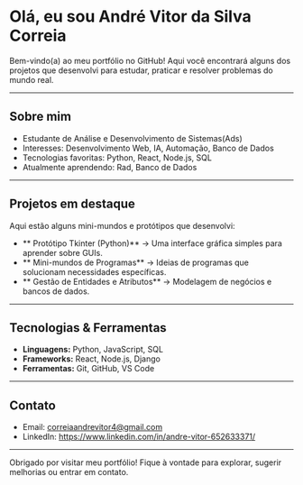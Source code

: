 # Olá, eu sou André Vitor da Silva Correia

Bem-vindo(a) ao meu portfólio no GitHub!
Aqui você encontrará alguns dos projetos que desenvolvi para estudar, praticar e resolver problemas do mundo real.  

---

## Sobre mim
- Estudante de Análise e Desenvolvimento de Sistemas(Ads) 
- Interesses: Desenvolvimento Web, IA, Automação, Banco de Dados
- Tecnologias favoritas: Python, React, Node.js, SQL
- Atualmente aprendendo: Rad, Banco de Dados

---

## Projetos em destaque
Aqui estão alguns mini-mundos e protótipos que desenvolvi:

- ** Protótipo Tkinter (Python)** → Uma interface gráfica simples para aprender sobre GUIs.
- ** Mini-mundos de Programas** → Ideias de programas que solucionam necessidades específicas.
- ** Gestão de Entidades e Atributos** → Modelagem de negócios e bancos de dados.

---

## Tecnologias & Ferramentas
- **Linguagens:** Python, JavaScript, SQL
- **Frameworks:** React, Node.js, Django
- **Ferramentas:** Git, GitHub, VS Code

---

## Contato
- Email: correiaandrevitor4@gmail.com
- LinkedIn: https://www.linkedin.com/in/andre-vitor-652633371/

---

Obrigado por visitar meu portfólio! Fique à vontade para explorar, sugerir melhorias ou entrar em contato.

